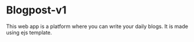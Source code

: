 # Blogpost-v1
This web app is a platform where you can write your daily blogs. It is made using ejs template.
